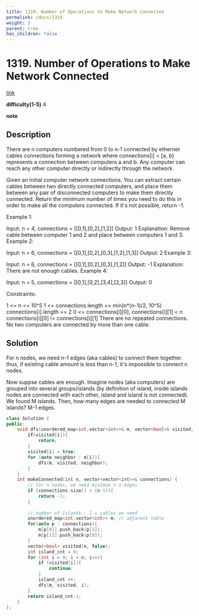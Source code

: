```yaml
---
title: 1319. Number of Operations to Make Network Connected
permalink: /docs/1319
weight: 2
parent: tree
has_children: false
---
```

# 1319. Number of Operations to Make Network Connected
[link](https://leetcode.com/problems/number-of-operations-to-make-network-connected/)

**difficulty(1-5)**
4

**note**

## Description
There are n computers numbered from 0 to n-1 connected by ethernet cables connections forming a network where connections[i] = [a, b] represents a connection between computers a and b. Any computer can reach any other computer directly or indirectly through the network.

Given an initial computer network connections. You can extract certain cables between two directly connected computers, and place them between any pair of disconnected computers to make them directly connected. Return the minimum number of times you need to do this in order to make all the computers connected. If it's not possible, return -1. 

 

Example 1:



Input: n = 4, connections = [[0,1],[0,2],[1,2]]
Output: 1
Explanation: Remove cable between computer 1 and 2 and place between computers 1 and 3.
Example 2:



Input: n = 6, connections = [[0,1],[0,2],[0,3],[1,2],[1,3]]
Output: 2
Example 3:

Input: n = 6, connections = [[0,1],[0,2],[0,3],[1,2]]
Output: -1
Explanation: There are not enough cables.
Example 4:

Input: n = 5, connections = [[0,1],[0,2],[3,4],[2,3]]
Output: 0
 

Constraints:

1 <= n <= 10^5
1 <= connections.length <= min(n*(n-1)/2, 10^5)
connections[i].length == 2
0 <= connections[i][0], connections[i][1] < n
connections[i][0] != connections[i][1]
There are no repeated connections.
No two computers are connected by more than one cable.

## Solution
For n nodes, we need n-1 edges (aka cables) to connect them together. 
thus, if existing cable amount is less than n-1, it's impossible to connect n nodes. 

Now suppse cables are enough. 
Imagine nodes (aka computers) are grouped into several groups/islands (by definition of island, inside islands nodes are connected with each other, island and island is not connected). We found M islands. Then, how many edges are needed to connected M islands? M-1 edges. 

```c++
class Solution {
public:
    void dfs(unordered_map<int,vector<int>>& m, vector<bool>& visited, int i){
        if(visited[i]){
            return;
        }
        visited[i] = true;
        for (auto neighbor : m[i]){
            dfs(m, visited, neighbor);
        }
    }
    int makeConnected(int n, vector<vector<int>>& connections) {
        // for n nodes, we need minimum n-1 edges
        if (connections.size() < (n-1)){
            return -1;
        }
        
        // number of islands - 1 = cables we need
        unordered_map<int,vector<int>> m; // adjacent table
        for(auto p : connections){
            m[p[0]].push_back(p[1]);
            m[p[1]].push_back(p[0]);
        }
        vector<bool> visited(n, false);
        int island_cnt = 0;
        for (int i = 0; i < n; i++){
            if (visited[i]){
                continue;
            }
            island_cnt ++;
            dfs(m, visited, i);
        }
        return island_cnt-1;        
    }
};
```